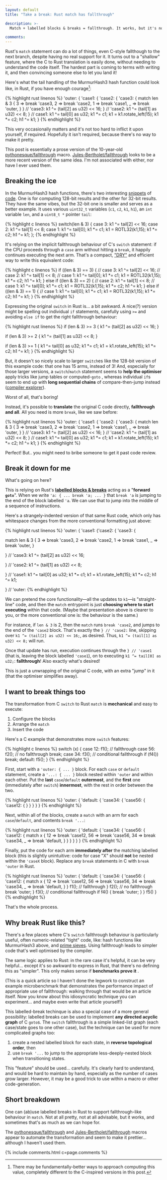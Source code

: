 ```yaml
---
layout: default
title: "Take a break: Rust match has fallthrough"

description: >-
  Match + labelled blocks & breaks = fallthrough. It works, but it's not very pretty!

comments:
---
```


Rust's `match` statement can do a lot of things, even C-style fallthough to the next branch, despite having no real support for it. It turns out to a "shallow" feature, where the C to Rust translation is easily done, without needing to understand the code itself. The hardest part is coming to terms with writing it, and then convincing someone else to let you land it!

Here's what the tail handling of the MurmurHash3 hash function could look like, in Rust, if you have enough courage[^better]:

[^better]: There may be fundamentally-better ways to approach computing this value, completely different to the C-inspired versions in this post.

{% highlight rust linenos %}
'outer: {
  'case1: {
    'case2: {
      'case3: {
        match len & 3 {
          3 => break 'case3,
          2 => break 'case2,
          1 => break 'case1,
          _ => break 'outer,
        }
      } // 'case3:
      k1 ^= (tail[2] as u32) << 16;
    } // 'case2:
    k1 ^= (tail[1] as u32) << 8;
  } // case1:
  k1 ^= tail[0] as u32;
  k1 *= c1; k1 = k1.rotate_left(15); k1 *= c2; h1 ^= k1;
}
{% endhighlight %}

This very occasionally matters and it's not too hard to inflict it upon yourself, if required. Hopefully it isn't required, because there's no way to make it pretty.

<aside data-icon="ℹ️">

This post is essentially a prose version of the 10-year-old <a href="https://github.com/pythonesque/fallthrough">pythonesque/fallthrough</a> macro. <a href="https://github.com/Jules-Bertholet/fallthrough">Jules-Bertholet/fallthrough</a> looks to be a more recent version of the same idea. I'm not associated with either, nor have I ever used them.

</aside>

## Breaking the ice

In the  MurmurHash3 hash functions, there's two interesting [snippets](https://github.com/aappleby/smhasher/blob/0ff96f7835817a27d0487325b6c16033e2992eb5/src/MurmurHash3.cpp#L205-L229) of [code](https://github.com/aappleby/smhasher/blob/0ff96f7835817a27d0487325b6c16033e2992eb5/src/MurmurHash3.cpp#L130-L136). One is for computing 128-bit results and the other for 32-bit results. They have the same vibes, but the 32-bit one is smaller and serves as a better example. It uses various `uint32_t` variables (`c1`, `c2`, `k1`, `h1`), an `int` variable `len`, and a `uint8_t *` pointer `tail`:


{% highlight c linenos %}
switch(len & 3)
{
case 3: k1 ^= tail[2] << 16;
case 2: k1 ^= tail[1] << 8;
case 1: k1 ^= tail[0];
        k1 *= c1; k1 = ROTL32(k1,15); k1 *= c2; h1 ^= k1;
};
{% endhighlight %}

It's relying on the implicit fallthrough behaviour of C's `switch` statement: if the CPU proceeds through a `case` arm without hitting a `break`, it happily continues executing the next arm. That's a compact, ["DRY"][dry] and efficient way to write this equivalent code:

[dry]: https://en.wikipedia.org/wiki/Don't_repeat_yourself

{% highlight c linenos %}
if ((len & 3) == 3) {
  // case 3:
  k1 ^= tail[2] << 16;
  // case 2:
  k1 ^= tail[1] << 8;
  // case 1:
  k1 ^= tail[0];
  k1 *= c1; k1 = ROTL32(k1,15); k1 *= c2; h1 ^= k1;
}
else if ((len & 3) == 2) {
  // case 2:
  k1 ^= tail[1] << 8;
  // case 1:
  k1 ^= tail[0];
  k1 *= c1; k1 = ROTL32(k1,15); k1 *= c2; h1 ^= k1;
}
else if ((len & 3) == 1) {
  // case 1:
  k1 ^= tail[0];
  k1 *= c1; k1 = ROTL32(k1,15); k1 *= c2; h1 ^= k1;
}
{% endhighlight %}

Expressing the original `switch` in Rust is... a bit awkward. A nice(?) version might be spelling out individual `if` statements, carefully using `>=` and avoiding `else if` to get the right fallthrough behaviour:

{% highlight rust linenos %}
if (len & 3) >= 3 {
  k1 ^= (tail[2] as u32) << 16;
}

if (len & 3) >= 2 {
  k1 ^= (tail[1] as u32) << 8;
}

if (len & 3) >= 1 {
  k1 ^= tail[0] as u32;
  k1 *= c1; k1 = k1.rotate_left(15); k1 *= c2; h1 ^= k1;
}
{% endhighlight %}

But, it doesn't so nicely scale to larger `switch`es like the 128-bit version of this example code: that one has 15 arms, instead of 3! And, especially for those larger versions, a `switch`/`match` statement seems to **help the optimiser** apply tricks like jump tables or computed-`goto` , whereas individual `if`s seem to end up with **long sequential chains** of compare-then-jump instead ([compiler explorer][ce]).

[ce]: https://godbolt.org/#z:OYLghAFBqd5QCxAYwPYBMCmBRdBLAF1QCcAaPECAMzwBtMA7AQwFtMQByARg9KtQYEAysib0QXACx8BBAKoBnTAAUAHpwAMvAFYTStJg1DIApACYAQuYukl9ZATwDKjdAGFUtAK4sGEgOykrgAyeAyYAHI%2BAEaYxBIAbKQADqgKhE4MHt6%2BASlpGQKh4VEssfFcSXaYDplCBEzEBNk%2BflyB1bUC9Y0ExZExcYm2DU0tue0jvf2l5YkAlLaoXsTI7BzmAMxhyN5YJptuCgT4ggB0CAfYJhoAgje3YbRhmADUXmEEm2YA%2BgSvxFQBFo31eEHen2%2Bf1eqlIr0%2BAA5ocRXvMHiZ/FY7q8AZgCCsGGDVK8Dm5SQD5iT/G4iSTNtd6WDQQBaClozZY%2B7%2BAAi6LMmywNHCNwAnAAlADyABVgt8ILCAJ5ojQiwHAuWK5X3O4fQRQ/4KADuhGQCB%2BEAeOJxuq%2Bv3%2B9AYcMtVpt%2BteAGsuKRndbIXaPWZvdiXX7oe7NkHblaIXr/e7pD6Y7boQgvYnXf6EIH06H/ggIznYymE8HfUX/sg06Wk27kNnqxnocgCw3c69kCWoyHBEj/gAqBp0SkYzk4o0mhAQB0kswJV5cACsWpxI%2BdoiU84XIA9khJC4Z3Neg9oJgXFikp8PpPJlQOo/bTA3Um38b3B6PTDop/Pm0vdLJhyvAid5ro%2BbxcJsL67qe77Ht%2BXBmH%2B16ARoIHVtGVqvn2ByHh2d47iumyHpKMpyvGpBcAi7IWAR2FEe2XD4Qg0H7jhO5odqXbruBZgvpsb5sXBZ5cIxC5Xoc5JmJIHE4tx85cHxAn0UJ56oWJ/43gkMkPk%2BGiKTBgmfieZ6vCKSESYBwEcqBG6mfprHKUZ35AeZAE0qh1noRhHr8XRuG/hyPmEcR0qymYEDhhR/jUUFfnttJgX5kph7hhxNlvEBL5mMlH5fiZ/iuZJCX3nJrz%2BFlOUqa8WnqchNK3p5XFgTiCQVQZjl5TRC6FZZ2mlVuAaVU5JnSbVFnudp3mYdlcV1vh7rZXSIWkeFC0UQkMULa8s0BTRWY5QtaXBqVkgvlwQ2da8v5jW5rxSX1zVXWdF3GTRiE3ZpD22bxHrne1h5VaJ4m3VZJWPQpv0vc5anA%2BSHn3lNOKettbGVvN51La8JFhRFXqLpt52zYhiV/Q5KWMY1K48kdXYAPS068jAKCsbxiLQrwAG6NHgTDRPQCivI0bxeEo6DOsQeIEq8qYznt2XWNL/EK8xaXU3c6I6m2eBUAoFqtuWrwOk6%2BvJv8nqRtGjZm/WXZlqbPkW929vkYW9upo7dtulmHs1pmLa277xY%2B1bDHB22dZhwbzaR/bHYx7223HsOmLOtrYJTowM5zvjdLvjnI4ktWr7/blr0Xh9gENfeGJXsGadQNO5jZ0uudsVIycI0jLGwcNP49TSoPOjXhddvXGeEk3m7DvSbebB3ibF2Tpfwe9sMoZNtGo8VBGY9jZHSJRm27rNFN7d3bHxtpw%2Bp1Q6eN7OU%2Bt/RCHz0XStLypIn93dxVDzyI84jHvfZu0885cFfgHcMUNhIww0pXLSlMqS11HrfBumdJ75xns/DQEDoxQJLlVMyFcB5X3/jfO%2B6CH6YPfCKXBmF3490usBYhrx4YL18qjXaQVd6hTIhGdom0OH0TwolBhF9dp/2QYA1B48s6PyuGxKiVIaIL3lh/XuZVv73UQdfOuMjgHyKwYeaKyiAHTWgTRGqa96oIOrmQvRFCJ5UJbgo%2BiG1TGqIsa8bqLDB7Bl0SgxxcjqFsRcZiMxSM1GMNeq8Ua1jWEby2kTeai02J71WoGSom0ZqcKYlEi%2BxM7FSPhPoyhICn6HkkHQpGpNonOWuvE7RRSzFALKYY98c9lEL1qYZS6q84E2NIcU1pTjymuMPGYapkMCEaKBgMlyOj7GBLQaM9pbcpnIxmZdWBdUEmIJqSjYRp9IY8JWrjCiS50aHNwoU6WPT6KeiGTTHE9NGYMGZhLQWtB2Zc2IDzPmmABZC3eKLcWktiCEhlsreWlhFay2lr/dWPIOCLFoJwBcvA/AcC0KQVAnAySWAVgoZYqw3hbB4KQAgmgUWLHdCABcGh9CcEkJi6luLOC8AUCARlVLsUotIHAWASA0AsGSHQOI5BKAirFfQeIuxDDAC4CKLgjKaC0AIHELlEBohsuiGERoCpOAUr1cwYgCoJTRG0DUXlFKRVsEEBKBgtBDV8tIFgaIXhgBuDZly7gvAsAsAVeIV1%2BAJa1A5oCtlmBVA1C8Bqo1vBPiYDRa6540RiAGo8FgNlBA/ksATaQCNxBohpEwNyTAgajDPCMNSxYVADDAAUAANTwJgQ0EpkiMALfwQQIgxDsCkDIQQigVDqFdboL0Bga2mEJZYfQeBohcsgIsVAyRHACF9cyCUmxeCoCLX8rAS6ICLE6OuvwEBXDjDaEEBg6AZiDAqPkdIZ6r16FSM%2BzI96yhDC9KeuooxmieFaHoP93QANfrmL%2BgDr6oPTBeLMH9J6SVrAkKi9FrLXV4o4DCBECRmQJF3PKow84RRnC4GcDQYJcCEBIDOTY4DeC8q0PMWl9LGUppZaQLFOKsOcu5ZS2taGOBmAwzxjlAm%2BUscLZqzIIBJBAA%3D

Worst of all, that's boring!

Instead, it's possible to **translate** the original C code directly, **fallthrough and all**. All you need is more `break`, like we saw before:

{% highlight rust linenos %}
'outer: {
  'case1: {
    'case2: {
      'case3: {
        match len & 3 {
          3 => break 'case3,
          2 => break 'case2,
          1 => break 'case1,
          _ => break 'outer,
        }
      } // 'case3:
      k1 ^= (tail[2] as u32) << 16;
    } // 'case2:
    k1 ^= (tail[1] as u32) << 8;
  } // case1:
  k1 ^= tail[0] as u32;
  k1 *= c1; k1 = k1.rotate_left(15); k1 *= c2; h1 ^= k1;
}
{% endhighlight %}

Perfect! But.. you might need to bribe someone to get it past code review.

## Break it down for me

What's going on here?

This is relying on Rust's [**labelled blocks & breaks**][labelled-block] acting as a "**forward `goto`**". When we write `'a: { ... break 'a; ... }` that `break 'a` is jumping to the end of the block labelled `'a`. We can use that to jump into the middle of a sequence of instructions.

[labelled-block]: https://rust-lang.github.io/rfcs/2046-label-break-value.html

Here's a strangely-indented version of that same Rust code, which only has whitespace changes from the more conventional formatting just above:

{% highlight rust linenos %}
'outer: { 'case1: {'case2: { 'case3: {

match len & 3 {
  3 => break 'case3,
  2 => break 'case2,
  1 => break 'case1,
  _ => break 'outer,
}

} // 'case3:
k1 ^= (tail[2] as u32) << 16;

} // 'case2:
k1 ^= (tail[1] as u32) << 8;

} // 'case1:
k1 ^= tail[0] as u32;
k1 *= c1; k1 = k1.rotate_left(15); k1 *= c2; h1 ^= k1;

} // 'outer:
{% endhighlight %}

We can pretend the core functionality—all the updates to `k1`—is "straight-line" code, and then the `match` entrypoint is just **choosing where to start executing** within that code. (Maybe that presentation above is clearer to you, or the more conventional one is: the behaviour is the same.)

For instance, if `len & 3` is 2, then the `match` runs `break 'case2`, and jumps to the end of the `'case2` block. That's exactly the `} // 'case2:` line, skipping over `k1 ^= (tail[2] as u32) << 16;`, as desired. Thus, `k1 ^= (tail[1] as u32) << 8;` will run.

Once that update has run, execution continues through the `} // 'case1` (that is, leaving the block labelled `'case1`), on to executing `k1 ^= tail[0] as u32;`: **fallthrough**! Also exactly what's desired!

This is just a unwrapping of the original C code, with an extra "jump" in it (that the optimiser simplifies away).

## I want to break things too

The transformation from C `switch` to Rust `match` is **mechanical** and easy to execute:

1. Configure the blocks
2. Arrange the `match`
3. Insert the code

Here's a C example that demonstrates more `switch` features:

{% highlight c linenos %}
switch (x) {
case 12:
  f1();
  // fallthrough
case 56:
  f2();
  // no fallthrough
  break;
case 34:
  f3();
  // conditional fallthrough
  if (f4()) break;
default:
  f5();
}
{% endhighlight %}

First, start with a `'outer: { ... }` block. For each `case` or `default` statement, create a `'...: { ... }` block nested within `'outer` and within each other. Put the **last** `case`/`default` **outermost**, and the **first** one (immediately after `switch`) **innermost**, with the rest in order between the two.

{% highlight rust linenos %}
'outer: {
  'default: {
    'case34: {
      'case56: {
        'case12: {
        }
      }
    }
  }
}
{% endhighlight %}

Next, within all of the blocks, create a `match` with an arm for each `case`/`default`, and contents `break '...`:

{% highlight rust linenos %}
'outer: {
  'default: {
    'case34: {
      'case56: {
        'case12: {
          match x {
            12 => break 'case12,
            56 => break 'case56,
            34 => break 'case34,
            _ => break 'default,
          }
        }
      }
    }
  }
}
{% endhighlight %}

Finally, put the code for each arm **immediately after** the matching labelled block (this is slightly unintuitive: code for case "X" should **not** be nested within the `'caseX` block). Replace any `break` statements in C with `break 'outer` in Rust.

{% highlight rust linenos %}
'outer: {
  'default: {
    'case34: {
      'case56: {
        'case12: {
          match x {
            12 => break 'case12,
            56 => break 'case56,
            34 => break 'case34,
            _ => break 'default,
          }
        }
        f1();
        // fallthrough
      }
      f2();
      // no fallthrough
      break 'outer;
    }
    f3();
    // conditional fallthrough
    if f4() { break 'outer; }
  }
  f5()
}
{% endhighlight %}

That's the whole process.

## Why break Rust like this?

There's a few places where C's `switch` fallthrough behaviour is particularly useful, often numeric-related "tight" code, like: hash functions like MurmurHash3 above, and [prime sieves][prime]. Using fallthrough leads to simpler code that's well optimised by the compiler.

The same logic applies to Rust: in the rare case it's helpful, it can be very helpful... except it's so awkward to express in Rust, that there's no defining this as "simpler". This only makes sense if **benchmarks prove it** .

(This is a quick article so I haven't done the legwork to construct an example microbenchmark that demonstrates the performance impact of appropriate use of fallthrough: walking through that would be an article itself. Now you know about this idiosyncratic technique you can experiment... and maybe even write that article yourself!)

[prime]: https://github.com/kimwalisch/primesieve/blob/fa952ab19642b00687513d26e668d238180cb67c/src/EratSmall.cpp#L102-L127

This labelled-break techinque is also a special case of a more general possibility: labelled breaks can be used to implement **any directed acyclic graph** of C `goto`s. The `switch` fallthrough is a simple linked-list graph (each case/state goes to one other case), but the technique can be used for more complicated graphs too:

1. create a nested labelled block for each state, in **reverse topological order**, then
2. use `break '...` to jump to the appropriate less-deeply-nested block when transitioning states.

This "feature" should be used... carefully. It's clearly hard to understand, and would be hard to maintain by hand, especially as the number of cases grow larger. However, it may be a good trick to use within a macro or other code-generation.

## Short breakdown

One can (ab)use labelled breaks in Rust to support fallthrough-like behaviour in `match`. Not at all pretty, not at all advisable, but it works, and sometimes that's as much as we can hope for.

The <a href="https://github.com/pythonesque/fallthrough">pythonesque/fallthrough</a> and <a href="https://github.com/Jules-Bertholet/fallthrough">Jules-Bertholet/fallthrough</a> macros appear to automate the transformation and seem to make it prettier... although I haven't used them.

{% include comments.html c=page.comments %}
